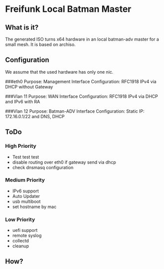 # Freifunk Local Batman Master

## What is it?
The generated ISO turns x64 hardware in an local batman-adv master for a small mesh. It is based on archiso. 

## Configuration
We assume that the used hardware has only one nic.

###eth0 
Purpose: Management Interface
Configuration: RFC1918 IPv4 via DHCP without Gateway

###Vlan 11
Purpose: WAN Interface
Configuration: RFC1918 IPv4 via DHCP and IPv6 with RA

###Vlan 12
Purpose: Batman-ADV Interface
Configuration: Static IP: 172.16.0.1/22 and DNS, DHCP

## ToDo

### High Priority
* Test test test
* disable routing over eth0 if gateway send via dhcp
* check dnsmasq configuration

### Medium Priority
* IPv6 support
* Auto Updater
* usb multiboot
* set hostname by mac

### Low Priority
* uefi support
* remote syslog
* collectd
* cleanup 
## How?
